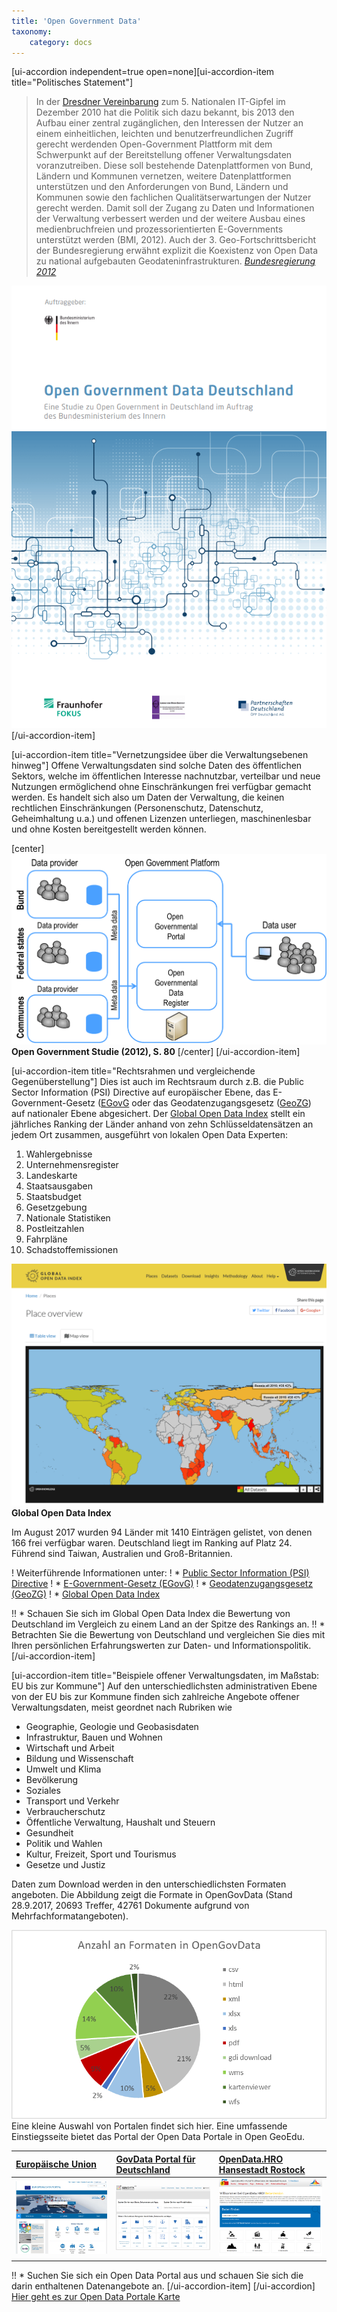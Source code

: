 ```yaml
---
title: 'Open Government Data'
taxonomy:
    category: docs
---
```




[ui-accordion independent=true open=none][ui-accordion-item title="Politisches Statement"]
> In der [Dresdner Vereinbarung](http://www.de.digital/DIGITAL/Redaktion/DE/IT-Gipfel/Publikation/2010/it-gipfel-2010-dresdner-vereinbarung.pdf?__blob=publicationFile&v=4) zum 5. Nationalen IT-Gipfel im Dezember 2010 hat die Politik sich dazu bekannt, bis 2013 den Aufbau einer zentral zugänglichen, den Interessen der Nutzer an einem einheitlichen, leichten und benutzerfreundlichen Zugriff gerecht werdenden Open-Government Plattform mit dem Schwerpunkt auf der Bereitstellung offener Verwaltungsdaten voranzutreiben. Diese soll bestehende Datenplattformen von Bund, Ländern und Kommunen vernetzen, weitere Datenplattformen unterstützen und den Anforderungen von Bund, Ländern und Kommunen sowie den fachlichen Qualitätserwartungen der Nutzer gerecht werden. Damit soll der Zugang zu Daten und Informationen der Verwaltung verbessert werden und der weitere Ausbau eines medienbruchfreien und prozessorientierten E-Governments unterstützt werden (BMI, 2012). Auch der 3. Geo-Fortschrittsbericht der Bundesregierung erwähnt explizit die Koexistenz von Open Data zu national aufgebauten Geodateninfrastrukturen. <cite>[Bundesregierung 2012](http://www.de.digital/DIGITAL/Redaktion/DE/IT-Gipfel/Publikation/2010/it-gipfel-2010-dresdner-vereinbarung.pdf?__blob=publicationFile&v=4)</cite>

[![Open Government Data Deutschland](ogdd.png)](https://cdn0.scrvt.com/fokus/09cdc57c1d9225d3/f39774464ca1584c42dc98a97ac92c65/studie_ogdd_2012.pdf)
[/ui-accordion-item]

[ui-accordion-item title="Vernetzungsidee über die Verwaltungsebenen hinweg"]
Offene Verwaltungsdaten sind solche Daten des öffentlichen Sektors, welche im öffentlichen Interesse nachnutzbar, verteilbar und neue Nutzungen ermöglichend ohne Einschränkungen frei verfügbar gemacht werden. Es handelt sich also um Daten der Verwaltung, die keinen rechtlichen Einschränkungen (Personenschutz, Datenschutz, Geheimhaltung u.a.) und offenen Lizenzen unterliegen, maschinenlesbar und ohne Kosten bereitgestellt werden können.

[center]
![Quelle: Open Government Studie (2012), S. 80](opengov_plattform.png)**Open Government Studie (2012), S. 80**
[/center]
[/ui-accordion-item]

[ui-accordion-item title="Rechtsrahmen und vergleichende Gegenüberstellung"]
Dies ist auch im Rechtsraum durch z.B. die Public Sector Information (PSI) Directive auf europäischer Ebene, das E-Government-Gesetz ([EGovG](https://de.wikipedia.org/wiki/E-Government-Gesetz_(Deutschland)) oder das Geodatenzugangsgesetz ([GeoZG](https://de.wikipedia.org/wiki/Geodatenzugangsgesetz)) auf nationaler Ebene abgesichert.
Der [Global Open Data Index](https://index.okfn.org/) stellt ein jährliches Ranking der Länder anhand von zehn Schlüsseldatensätzen an jedem Ort zusammen, ausgeführt von lokalen Open Data Experten:

1. Wahlergebnisse
1. Unternehmensregister
1. Landeskarte
1. Staatsausgaben
1. Staatsbudget
1. Gesetzgebung
1. Nationale Statistiken
1. Postleitzahlen
1. Fahrpläne
1. Schadstoffemissionen

[![Global Open Data Index](opendataindex.png)](https://index.okfn.org/place/#map)**Global Open Data Index**

Im August 2017 wurden 94 Länder mit 1410 Einträgen gelistet, von denen 166 frei verfügbar waren. Deutschland liegt im Ranking auf Platz 24. Führend sind Taiwan, Australien und Groß-Britannien.


! Weiterführende Informationen unter:
! * [Public Sector Information (PSI) Directive](https://ec.europa.eu/info/consultations/public-consultation-review-directive-re-use-public-sector-information-psi-directive_de)
! * [E-Government-Gesetz (EGovG)](http://www.gesetze-im-internet.de/egovg/)
! * [Geodatenzugangsgesetz (GeoZG)](https://www.gesetze-im-internet.de/geozg/BJNR027800009.html)
! * [Global Open Data Index](https://index.okfn.org/)

!! * Schauen Sie sich im Global Open Data Index die Bewertung von Deutschland im Vergleich zu einem Land an der Spitze des Rankings an.
!! * Betrachten Sie die Bewertung von Deutschland und vergleichen Sie dies mit Ihren persönlichen Erfahrungswerten zur Daten- und Informationspolitik.
[/ui-accordion-item]

[ui-accordion-item title="Beispiele offener Verwaltungsdaten, im Maßstab: EU bis zur Kommune"]
Auf den unterschiedlichsten administrativen Ebene von der EU bis zur Kommune finden sich zahlreiche Angebote offener Verwaltungsdaten, meist geordnet nach Rubriken wie
* Geographie, Geologie und Geobasisdaten
* Infrastruktur, Bauen und Wohnen
* Wirtschaft und Arbeit
* Bildung und Wissenschaft
* Umwelt und Klima
* Bevölkerung
* Soziales
* Transport und Verkehr
* Verbraucherschutz
* Öffentliche Verwaltung, Haushalt und Steuern
* Gesundheit
* Politik und Wahlen
* Kultur, Freizeit, Sport und Tourismus
* Gesetze und Justiz

Daten zum Download werden in den unterschiedlichsten Formaten angeboten. Die Abbildung zeigt die Formate in OpenGovData (Stand 28.9.2017, 20693 Treffer, 42761 Dokumente aufgrund von Mehrfachformatangeboten).

![](OpenGovData.png)
Eine kleine Auswahl von Portalen findet sich hier. Eine umfassende Einstiegsseite bietet das Portal der Open Data Portale in Open GeoEdu.

| [**Europäische Union**](https://www.europeandataportal.eu/)| [**GovData Portal für Deutschland**](https://www.govdata.de/) | [**OpenData.HRO Hansestadt Rostock**](https://www.opendata-hro.de/) |
| :-- | :-- | :-- |
| ![](europeandataportal.png?lightbox&resize=200,200) | ![](openGOVdata_D.png?lightbox&resize=200,200) | ![](opendata.HRO.png?lightbox&resize=200,200)


!! * Suchen Sie sich ein Open Data Portal aus und schauen Sie sich die darin enthaltenen Datenangebote an.
[/ui-accordion-item]
[/ui-accordion]
[Hier geht es zur Open Data Portale Karte](http://portal.opengeoedu.de/)
